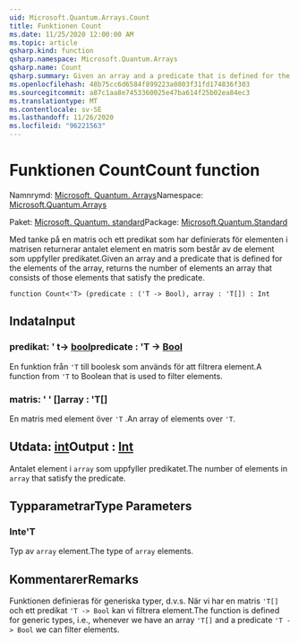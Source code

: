 ```yaml
---
uid: Microsoft.Quantum.Arrays.Count
title: Funktionen Count
ms.date: 11/25/2020 12:00:00 AM
ms.topic: article
qsharp.kind: function
qsharp.namespace: Microsoft.Quantum.Arrays
qsharp.name: Count
qsharp.summary: Given an array and a predicate that is defined for the elements of the array, returns the number of elements an array that consists of those elements that satisfy the predicate.
ms.openlocfilehash: 48b75cc6d6584f899223a0803f31fd174836f303
ms.sourcegitcommit: a87c1aa8e7453360025e47ba614f25b02ea84ec3
ms.translationtype: MT
ms.contentlocale: sv-SE
ms.lasthandoff: 11/26/2020
ms.locfileid: "96221563"
---
```

# <a name="count-function"></a><span data-ttu-id="417e0-102">Funktionen Count</span><span class="sxs-lookup"><span data-stu-id="417e0-102">Count function</span></span>

<span data-ttu-id="417e0-103">Namnrymd: [Microsoft. Quantum. Arrays](xref:Microsoft.Quantum.Arrays)</span><span class="sxs-lookup"><span data-stu-id="417e0-103">Namespace: [Microsoft.Quantum.Arrays](xref:Microsoft.Quantum.Arrays)</span></span>

<span data-ttu-id="417e0-104">Paket: [Microsoft. Quantum. standard](https://nuget.org/packages/Microsoft.Quantum.Standard)</span><span class="sxs-lookup"><span data-stu-id="417e0-104">Package: [Microsoft.Quantum.Standard](https://nuget.org/packages/Microsoft.Quantum.Standard)</span></span>


<span data-ttu-id="417e0-105">Med tanke på en matris och ett predikat som har definierats för elementen i matrisen returnerar antalet element en matris som består av de element som uppfyller predikatet.</span><span class="sxs-lookup"><span data-stu-id="417e0-105">Given an array and a predicate that is defined for the elements of the array, returns the number of elements an array that consists of those elements that satisfy the predicate.</span></span>

```qsharp
function Count<'T> (predicate : ('T -> Bool), array : 'T[]) : Int
```


## <a name="input"></a><span data-ttu-id="417e0-106">Indata</span><span class="sxs-lookup"><span data-stu-id="417e0-106">Input</span></span>

### <a name="predicate--t---bool"></a><span data-ttu-id="417e0-107">predikat: ' t-> [bool](xref:microsoft.quantum.lang-ref.bool)</span><span class="sxs-lookup"><span data-stu-id="417e0-107">predicate : 'T -> [Bool](xref:microsoft.quantum.lang-ref.bool)</span></span>

<span data-ttu-id="417e0-108">En funktion från `'T` till boolesk som används för att filtrera element.</span><span class="sxs-lookup"><span data-stu-id="417e0-108">A function from `'T` to Boolean that is used to filter elements.</span></span>


### <a name="array--t"></a><span data-ttu-id="417e0-109">matris: ' ' []</span><span class="sxs-lookup"><span data-stu-id="417e0-109">array : 'T[]</span></span>

<span data-ttu-id="417e0-110">En matris med element över `'T` .</span><span class="sxs-lookup"><span data-stu-id="417e0-110">An array of elements over `'T`.</span></span>



## <a name="output--int"></a><span data-ttu-id="417e0-111">Utdata: [int](xref:microsoft.quantum.lang-ref.int)</span><span class="sxs-lookup"><span data-stu-id="417e0-111">Output : [Int](xref:microsoft.quantum.lang-ref.int)</span></span>

<span data-ttu-id="417e0-112">Antalet element i `array` som uppfyller predikatet.</span><span class="sxs-lookup"><span data-stu-id="417e0-112">The number of elements in `array` that satisfy the predicate.</span></span>

## <a name="type-parameters"></a><span data-ttu-id="417e0-113">Typparametrar</span><span class="sxs-lookup"><span data-stu-id="417e0-113">Type Parameters</span></span>

### <a name="t"></a><span data-ttu-id="417e0-114">Inte</span><span class="sxs-lookup"><span data-stu-id="417e0-114">'T</span></span>

<span data-ttu-id="417e0-115">Typ av `array` element.</span><span class="sxs-lookup"><span data-stu-id="417e0-115">The type of `array` elements.</span></span>

## <a name="remarks"></a><span data-ttu-id="417e0-116">Kommentarer</span><span class="sxs-lookup"><span data-stu-id="417e0-116">Remarks</span></span>

<span data-ttu-id="417e0-117">Funktionen definieras för generiska typer, d.v.s. När vi har en matris `'T[]` och ett predikat `'T -> Bool` kan vi filtrera element.</span><span class="sxs-lookup"><span data-stu-id="417e0-117">The function is defined for generic types, i.e., whenever we have an array `'T[]` and a predicate `'T -> Bool` we can filter elements.</span></span>